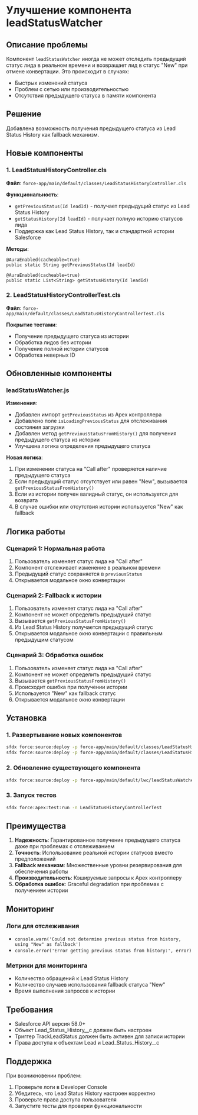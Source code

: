 # Улучшение компонента leadStatusWatcher

## Описание проблемы

Компонент `leadStatusWatcher` иногда не может отследить предыдущий статус лида в реальном времени и возвращает лид в статус "New" при отмене конвертации. Это происходит в случаях:

- Быстрых изменений статуса
- Проблем с сетью или производительностью
- Отсутствия предыдущего статуса в памяти компонента

## Решение

Добавлена возможность получения предыдущего статуса из Lead Status History как fallback механизм.

## Новые компоненты

### 1. LeadStatusHistoryController.cls
**Файл**: `force-app/main/default/classes/LeadStatusHistoryController.cls`

**Функциональность**:
- `getPreviousStatus(Id leadId)` - получает предыдущий статус из Lead Status History
- `getStatusHistory(Id leadId)` - получает полную историю статусов лида
- Поддержка как Lead Status History, так и стандартной истории Salesforce

**Методы**:
```apex
@AuraEnabled(cacheable=true)
public static String getPreviousStatus(Id leadId)

@AuraEnabled(cacheable=true)
public static List<String> getStatusHistory(Id leadId)
```

### 2. LeadStatusHistoryControllerTest.cls
**Файл**: `force-app/main/default/classes/LeadStatusHistoryControllerTest.cls`

**Покрытие тестами**:
- Получение предыдущего статуса из истории
- Обработка лидов без истории
- Получение полной истории статусов
- Обработка неверных ID

## Обновленные компоненты

### leadStatusWatcher.js
**Изменения**:
- Добавлен импорт `getPreviousStatus` из Apex контроллера
- Добавлено поле `isLoadingPreviousStatus` для отслеживания состояния загрузки
- Добавлен метод `getPreviousStatusFromHistory()` для получения предыдущего статуса из истории
- Улучшена логика определения предыдущего статуса

**Новая логика**:
1. При изменении статуса на "Call after" проверяется наличие предыдущего статуса
2. Если предыдущий статус отсутствует или равен "New", вызывается `getPreviousStatusFromHistory()`
3. Если из истории получен валидный статус, он используется для возврата
4. В случае ошибки или отсутствия истории используется "New" как fallback

## Логика работы

### Сценарий 1: Нормальная работа
1. Пользователь изменяет статус лида на "Call after"
2. Компонент отслеживает изменение в реальном времени
3. Предыдущий статус сохраняется в `previousStatus`
4. Открывается модальное окно конвертации

### Сценарий 2: Fallback к истории
1. Пользователь изменяет статус лида на "Call after"
2. Компонент не может определить предыдущий статус
3. Вызывается `getPreviousStatusFromHistory()`
4. Из Lead Status History получается предыдущий статус
5. Открывается модальное окно конвертации с правильным предыдущим статусом

### Сценарий 3: Обработка ошибок
1. Пользователь изменяет статус лида на "Call after"
2. Компонент не может определить предыдущий статус
3. Вызывается `getPreviousStatusFromHistory()`
4. Происходит ошибка при получении истории
5. Используется "New" как fallback статус
6. Открывается модальное окно конвертации

## Установка

### 1. Развертывание новых компонентов
```bash
sfdx force:source:deploy -p force-app/main/default/classes/LeadStatusHistoryController.cls
sfdx force:source:deploy -p force-app/main/default/classes/LeadStatusHistoryControllerTest.cls
```

### 2. Обновление существующего компонента
```bash
sfdx force:source:deploy -p force-app/main/default/lwc/leadStatusWatcher/
```

### 3. Запуск тестов
```bash
sfdx force:apex:test:run -n LeadStatusHistoryControllerTest
```

## Преимущества

1. **Надежность**: Гарантированное получение предыдущего статуса даже при проблемах с отслеживанием
2. **Точность**: Использование реальной истории статусов вместо предположений
3. **Fallback механизм**: Множественные уровни резервирования для обеспечения работы
4. **Производительность**: Кэшируемые запросы к Apex контроллеру
5. **Обработка ошибок**: Graceful degradation при проблемах с получением истории

## Мониторинг

### Логи для отслеживания
- `console.warn('Could not determine previous status from history, using "New" as fallback')`
- `console.error('Error getting previous status from history:', error)`

### Метрики для мониторинга
- Количество обращений к Lead Status History
- Количество случаев использования fallback статуса "New"
- Время выполнения запросов к истории

## Требования

- Salesforce API версия 58.0+
- Объект Lead_Status_History__c должен быть настроен
- Триггер TrackLeadStatus должен быть активен для записи истории
- Права доступа к объектам Lead и Lead_Status_History__c

## Поддержка

При возникновении проблем:
1. Проверьте логи в Developer Console
2. Убедитесь, что Lead Status History настроен корректно
3. Проверьте права доступа пользователя
4. Запустите тесты для проверки функциональности 